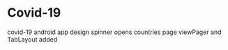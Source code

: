 # Covid-19


covid-19 android app design
spinner opens countries page
viewPager and TabLayout added
